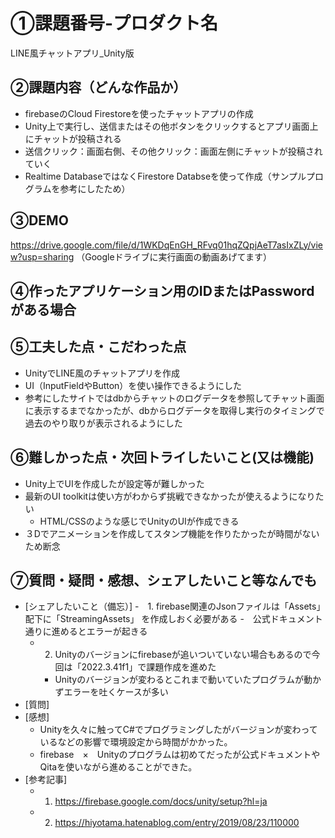 # ①課題番号-プロダクト名

LINE風チャットアプリ_Unity版

## ②課題内容（どんな作品か）

- firebaseのCloud Firestoreを使ったチャットアプリの作成
- Unity上で実行し、送信またはその他ボタンをクリックするとアプリ画面上にチャットが投稿される
- 送信クリック：画面右側、その他クリック：画面左側にチャットが投稿されていく
- Realtime DatabaseではなくFirestore Databseを使って作成（サンプルプログラムを参考にしたため）

## ③DEMO
https://drive.google.com/file/d/1WKDqEnGH_RFvq01hqZQpjAeT7asIxZLy/view?usp=sharing
（Googleドライブに実行画面の動画あげてます）

## ④作ったアプリケーション用のIDまたはPasswordがある場合

## ⑤工夫した点・こだわった点

- UnityでLINE風のチャットアプリを作成
- UI（InputFieldやButton）を使い操作できるようにした
- 参考にしたサイトではdbからチャットのログデータを参照してチャット画面に表示するまでなかったが、dbからログデータを取得し実行のタイミングで過去のやり取りが表示されるようにした

## ⑥難しかった点・次回トライしたいこと(又は機能)

- Unity上でUIを作成したが設定等が難しかった
- 最新のUI toolkitは使い方がわからず挑戦できなかったが使えるようになりたい
  - HTML/CSSのような感じでUnityのUIが作成できる
- ３Dでアニメーションを作成してスタンプ機能を作りたかったが時間がないため断念  

## ⑦質問・疑問・感想、シェアしたいこと等なんでも
- [シェアしたいこと（備忘）]
  -　1. firebase関連のJsonファイルは「Assets」配下に「StreamingAssets」 を作成しおく必要がある
    -　公式ドキュメント通りに進めるとエラーが起きる
  - 2. Unityのバージョンにfirebaseが追いついていない場合もあるので今回は「2022.3.41f1」で課題作成を進めた
    - Unityのバージョンが変わるとこれまで動いていたプログラムが動かずエラーを吐くケースが多い 
- [質問]
- [感想]
  - Unityを久々に触ってC#でプログラミングしたがバージョンが変わっているなどの影響で環境設定から時間がかかった。
  - firebase　×　Unityのプログラムは初めてだったが公式ドキュメントやQitaを使いながら進めることができた。 
- [参考記事]
  - 1. https://firebase.google.com/docs/unity/setup?hl=ja
  - 2. https://hiyotama.hatenablog.com/entry/2019/08/23/110000
